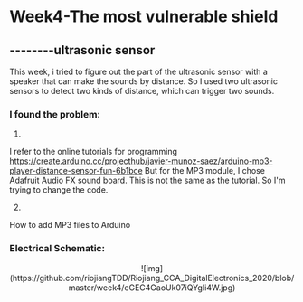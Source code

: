  

# Week4-The most vulnerable shield 
## --------ultrasonic sensor

This week, i tried to figure out the part of the ultrasonic sensor with a speaker that can make the sounds by distance.  So I used two ultrasonic sensors to detect two kinds of distance, which can trigger two sounds.  


### I found the problem:

1.
I refer to the online tutorials for programming
https://create.arduino.cc/projecthub/javier-munoz-saez/arduino-mp3-player-distance-sensor-fun-6b1bce
But for the MP3 module, I chose Adafruit Audio FX sound board. This is not the same as the tutorial. So I'm trying to change the code.

2. 
How to add MP3 files to Arduino


### Electrical Schematic:
<p align="center">
![img](https://github.com/riojiangTDD/Riojiang_CCA_DigitalElectronics_2020/blob/master/week4/eGEC4GaoUk07iQYgIi4W.jpg)
</p >




